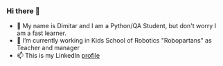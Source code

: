 ### Hi there 👋
- 🌱 My name is Dimitar and I am a Python/QA Student, but don't worry I am a fast learner. 
- 🔭 I’m currently working in Kids School of Robotics "Robopartans" as Teacher and manager
- 📫 This is my LinkedIn [profile](https://www.linkedin.com/in/dimitar-tamahkyarov-6a6684186/)

<!--
**DimitarTamahkyarov/DimitarTamahkyarov** is a ✨ _special_ ✨ repository because its `README.md` (this file) appears on your GitHub profile.

Here are some ideas to get you started:

- 🔭 I’m currently working on ...
- 🌱 I’m currently learning ...
- 👯 I’m looking to collaborate on ...
- 🤔 I’m looking for help with ...
- 💬 Ask me about ...
- 📫 How to reach me: ...
- 😄 Pronouns: ...
- ⚡ Fun fact: ...
-->

